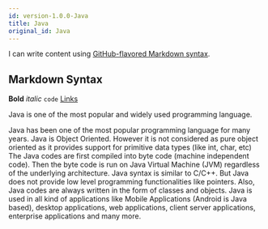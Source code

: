 ```yaml
---
id: version-1.0.0-Java
title: Java
original_id: Java
---
```


I can write content using [GitHub-flavored Markdown syntax](https://github.github.com/gfm/).

## Markdown Syntax

**Bold** _italic_ `code` [Links](#url)

Java is one of the most popular and widely used programming language.

Java has been one of the most popular programming language for many years.
Java is Object Oriented. However it is not considered as pure object oriented as it provides support for primitive data types (like int, char, etc)
The Java codes are first compiled into byte code (machine independent code). Then the byte code is run on Java Virtual Machine (JVM) regardless of the underlying architecture.
Java syntax is similar to C/C++. But Java does not provide low level programming functionalities like pointers. Also, Java codes are always written in the form of classes and objects.
Java is used in all kind of applications like Mobile Applications (Android is Java based), desktop applications, web applications, client server applications, enterprise applications and many more.